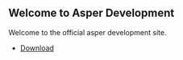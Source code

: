 ## Welcome to Asper Development
Welcome to the official asper development site. 
- [Download](Download.md)
